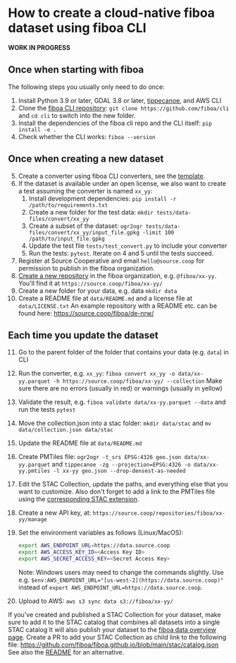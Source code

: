 # How to create a cloud-native fiboa dataset using fiboa CLI

**WORK IN PROGRESS**

## Once when starting with fiboa

The following steps you usually only need to do once:

1. Install Python 3.9 or later, GDAL 3.8 or later, [tippecanoe](https://github.com/felt/tippecanoe), and AWS CLI
2. Clone the [fiboa CLI repository](https://github.com/fiboa/cli):
   `git clone https://github.com/fiboa/cli`
   and `cd cli` to switch into the new folder.
3. Install the dependencies of the fiboa cli repo and the CLI itself:
   `pip install -e .`
4. Check whether the CLI works: `fiboa --version`

## Once when creating a new dataset

5. Create a converter using fiboa CLI converters, see the
   [template](https://github.com/fiboa/cli/blob/main/fiboa_cli/datasets/template.py).
6. If the dataset is available under an open license, we also want to create a test assuming the converter is named `xx_yy`:
   1. Install development dependencies: `pip install -r /path/to/requirements.txt`
   2. Create a new folder for the test data: `mkdir tests/data-files/convert/xx_yy`
   3. Create a subset of the dataset: `ogr2ogr tests/data-files/convert/xx_yy/input_file.gpkg -limit 100 /path/to/input_file.gpkg`
   4. Update the test file `tests/test_convert.py` to include your converter
   5. Run the tests: `pytest`. Iterate on 4 and 5 until the tests succeed.
7. Register at Source Cooperative and email `hello@source.coop` for permission to publish in the fiboa organization. 
8. [Create a new repository](https://source.coop/repositories/new/) in the fiboa organization, e.g. `@fiboa/xx-yy`.
   You'll find it at `https://source.coop/fiboa/xx-yy/`
9. Create a new folder for your data, e.g. data
   `mkdir data`
10. Create a README file at `data/README.md` and a license file at `data/LICENSE.txt`
    An example repository with a README etc. can be found here:
    <https://source.coop/fiboa/de-nrw/>

## Each time you update the dataset

11. Go to the parent folder of the folder that contains your data (e.g. `data`) in CLI
12. Run the converter, e.g. `xx_yy`:
    `fiboa convert xx_yy -o data/xx-yy.parquet -h https://source.coop/fiboa/xx-yy/ --collection`
    Make sure there are no errors (usually in red) or warnings (usually in yellow)
13. Validate the result, e.g. `fiboa validate data/xx-yy.parquet --data` and run the tests `pytest`
14. Move the collection.json into a stac folder:
    `mkdir data/stac` and `mv data/collection.json data/stac`
15. Update the README file at `data/README.md`
16. Create PMTiles file:
    `ogr2ogr -t_srs EPSG:4326 geo.json data/xx-yy.parquet`
    and
    `tippecanoe -zg --projection=EPSG:4326 -o data/xx-yy.pmtiles -l xx-yy geo.json --drop-densest-as-needed`
17. Edit the STAC Collection, update the paths, and everything else that you want to customize.
    Also don't forget to add a link to the PMTiles file using the
    [corresponding STAC extension](https://github.com/stac-extensions/web-map-links?tab=readme-ov-file#pmtiles).
18. Create a new API key, at: `https://source.coop/repositories/fiboa/xx-yy/manage`
19. Set the environment variables as follows (Linux/MacOS):

    ```bash
    export AWS_ENDPOINT_URL=https://data.source.coop
    export AWS_ACCESS_KEY_ID=<Access Key ID>
    export AWS_SECRET_ACCESS_KEY=<Secret Access Key>
    ```

    Note: Windows users may need to change the commands slightly. Use e.g.
    `$env:AWS_ENDPOINT_URL="[us-west-2](https://data.source.coop)"` instead of `export AWS_ENDPOINT_URL=https://data.source.coop`.
20. Upload to AWS:
    `aws s3 sync data s3://fiboa/xx-yy/`

If you've created and published a STAC Collection for your dataset, make sure to add it to the
STAC catalog that combines all datasets into a single STAC catalog
It will also publish your dataset to the
[fiboa data overview page](https://github.com/fiboa/data/blob/main/README.md).
Create a PR to add your STAC Collection as child link to the following file:
<https://github.com/fiboa/fiboa.github.io/blob/main/stac/catalog.json>
See also the [README](README.md#add-your-dataset) for an alternative.
